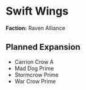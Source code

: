 # Swift Wings
**Faction:** Raven Alliance
## Planned Expansion
- Carrion Crow A
- Mad Dog Prime
- Stormcrow Prime
- War Crow Prime
